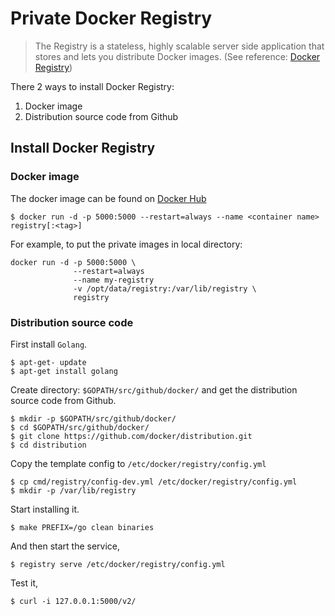# Private Docker Registry

> The Registry is a stateless, highly scalable server side application that stores and lets you distribute Docker images. (See reference: [Docker Registry](https://docs.docker.com/registry/))

There 2 ways to install Docker Registry:
1. Docker image
2. Distribution source code from Github


## Install Docker Registry

### Docker image

The docker image can be found on [Docker Hub](https://hub.docker.com/_/registry/)

```
$ docker run -d -p 5000:5000 --restart=always --name <container name> registry[:<tag>]
```

For example, to put the private images in local directory:

```
docker run -d -p 5000:5000 \
              --restart=always
              --name my-registry
              -v /opt/data/registry:/var/lib/registry \
              registry
```

### Distribution source code

First install `Golang`.

```
$ apt-get- update
$ apt-get install golang
```

Create directory: `$GOPATH/src/github/docker/` and get the distribution source code from Github.

```
$ mkdir -p $GOPATH/src/github/docker/
$ cd $GOPATH/src/github/docker/
$ git clone https://github.com/docker/distribution.git
$ cd distribution
```

Copy the template config to `/etc/docker/registry/config.yml`

```
$ cp cmd/registry/config-dev.yml /etc/docker/registry/config.yml
$ mkdir -p /var/lib/registry
```

Start installing it.

```
$ make PREFIX=/go clean binaries
```


And then start the service,

```
$ registry serve /etc/docker/registry/config.yml
```

Test it,

```
$ curl -i 127.0.0.1:5000/v2/

```

